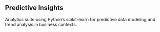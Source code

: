 ## Predictive Insights
Analytics suite using Python’s scikit-learn for predictive data modeling and trend analysis in business contexts.
